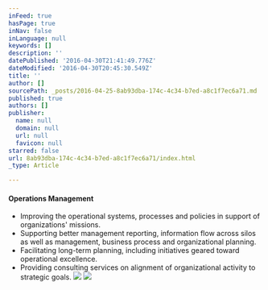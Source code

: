 ```yaml
---
inFeed: true
hasPage: true
inNav: false
inLanguage: null
keywords: []
description: ''
datePublished: '2016-04-30T21:41:49.776Z'
dateModified: '2016-04-30T20:45:30.549Z'
title: ''
author: []
sourcePath: _posts/2016-04-25-8ab93dba-174c-4c34-b7ed-a8c1f7ec6a71.md
published: true
authors: []
publisher:
  name: null
  domain: null
  url: null
  favicon: null
starred: false
url: 8ab93dba-174c-4c34-b7ed-a8c1f7ec6a71/index.html
_type: Article

---
```

#### Operations Management

* Improving the operational systems, processes and policies in support of organizations' missions.
* Supporting better management reporting, information flow across silos as well as management, business process and organizational planning.
* Facilitating long-term planning, including initiatives geared toward operational excellence.
* Providing consulting services on alignment of organizational activity to strategic goals.
![](https://the-grid-user-content.s3-us-west-2.amazonaws.com/fb1cfcde-c827-4542-8974-cc1182c61c67.jpg)
![](https://the-grid-user-content.s3-us-west-2.amazonaws.com/e44e0704-ebf7-4b3d-8578-b291a8fed0a9.jpg)